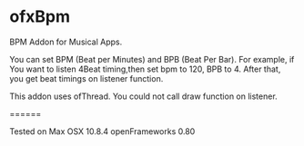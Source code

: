ofxBpm
======

BPM Addon for Musical Apps. 

You can set BPM (Beat per Minutes)  and BPB (Beat Per Bar).
For example, if You want to listen 4Beat timing,then set bpm to 120, BPB to 4.
After that, you get beat timings on listener function.

This addon uses ofThread. 
You could not call draw function on listener.

======

Tested on 
Max OSX 10.8.4
openFrameworks 0.80
